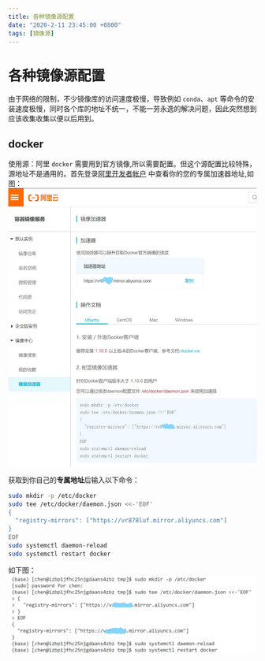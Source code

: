 ```yaml
---
title: 各种镜像源配置
date: "2020-2-11 23:45:00 +0800"
tags: [镜像源]
---
```


# 各种镜像源配置
由于网络的限制，不少镜像库的访问速度极慢，导致例如 `conda`、`apt` 等命令的安装速度极慢，同时各个库的地址不统一，不能一劳永逸的解决问题，因此突然想到应该收集收集以便以后用到。

## docker
使用源：阿里
`docker` 需要用到官方镜像,所以需要配置。但这个源配置比较特殊，源地址不是通用的。首先登录[阿里开发者帐户](https://cr.console.aliyun.com/undefined/instances/mirrors) 中查看你的您的专属加速器地址,如图：![阿里控制台](../assets/resource/speedup/docker镜像源配置.jpg)

获取到你自己的**专属地址**后输入以下命令：
```bash
sudo mkdir -p /etc/docker
sudo tee /etc/docker/daemon.json <<-'EOF'
{
  "registry-mirrors": ["https://vr878luf.mirror.aliyuncs.com"]
}
EOF
sudo systemctl daemon-reload
sudo systemctl restart docker
```
如下图：
![命令shell](../assets/resource/speedup/docker镜像源配置shell.jpg)